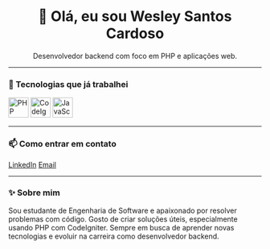 <h1 align="center">👋 Olá, eu sou Wesley Santos Cardoso</h1>

<p align="center">
  Desenvolvedor backend com foco em PHP e aplicações web.
</p>

---

### 🚀 Tecnologias que já trabalhei

<p align="left">
  <img src="https://cdn.jsdelivr.net/gh/devicons/devicon/icons/php/php-original.svg" alt="PHP" width="40" height="40"/>
  <img src="https://cdn.jsdelivr.net/gh/devicons/devicon/icons/codeigniter/codeigniter-plain.svg" alt="CodeIgniter" width="40" height="40"/>
  <img src="https://cdn.jsdelivr.net/gh/devicons/devicon/icons/javascript/javascript-original.svg" alt="JavaScript" width="40" height="40"/>
</p>

---

### 📫 Como entrar em contato

[LinkedIn](https://linkedin.com/in/wesley-santos-991979255)
[Email](mailto:seuemail@exemplo.com)

---

### ✨ Sobre mim

Sou estudante de Engenharia de Software e apaixonado por resolver problemas com código. Gosto de criar soluções úteis, especialmente usando PHP com CodeIgniter. Sempre em busca de aprender novas tecnologias e evoluir na carreira como desenvolvedor backend.
